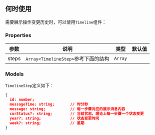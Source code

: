 ## 何时使用

需要展示操作变更历史时，可以使用`Timeline`组件：

### Properties

| 参数        | 说明                             | 类型               | 默认值 |
| ----------- | -------------------------------- | ------------------ | ------ |
| steps  | `Array<TimelineStep>`参考下面的结构 | `Array`            |        |

### Models
`TimelineStep`定义如下：

```json
{
  id: number;
  messageTime: string;       // 时分秒
  message: string;           // 每一步骤对应的展示消息内容
  curStatus?: string;        // 当前状态，理论上每一步骤一个状态变更
  year?: string;             // 状态变更时间
  week?: string;             // 星期
}
```

